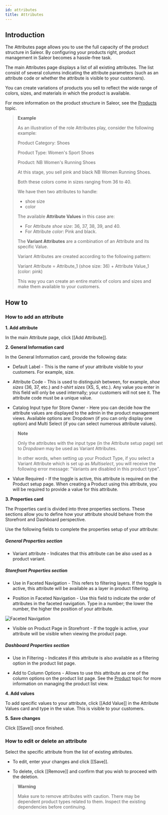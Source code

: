 ```yaml
---
id: attributes
title: Attributes
---
```

## Introduction

The Attributes page allows you to use the full capacity of the product structure in Saleor. By configuring your products right, product management in Saleor becomes a hassle-free task.

The main Attributes page displays a list of all existing attributes. The list consist of several columns indicating the attribute parameters (such as an attribute code or whether the attribute is visible to your customers).

You can create variations of products you sell to reflect the wide range of colors, sizes, and materials in which the product is available.

For more information on the product structure in Saleor, see the [Products](dashboard/catalog/products.md#product-concept-introduction) topic.

> **Example**
>
> As an illustration of the role Attributes play, consider the following example:
> 
> Product Category: Shoes
> 
> Product Type: Women's Sport Shoes
> 
> Product: NB Women's Running Shoes
> 
> At this stage, you sell pink and black NB Women Running Shoes.
> 
> Both these colors come in sizes ranging from 36 to 40.
> 
> We have then two attributes to handle: 
> 
> * shoe size
> * color
> 
> The available **Attribute Values** in this case are:
> 
> * For Attribute _shoe size_: 36, 37, 38, 39, and 40.
> * For Attribute _color_: Pink and black.
> 
> The **Variant Attributes** are a combination of an Attribute and its specific Value.
>
> Variant Attributes are created according to the following pattern:
> 
> Variant Attribute = Attribute_1 (shoe size: 36) + Attribute Value_1 (color: pink)
>
> This way you can create an entire matrix of colors and sizes and make them available to your customers.

## How to

### How to add an attribute

**1. Add attribute**

In the main Attribute page, click [[Add&nbsp;Attribute]]. 

**2. General Information card**

In the General Information card, provide the following data:

*  Default Label - This is the name of your attribute visible to your customers. For example, size. 

* Attribute Code - This is used to distinguish between, for example, _shoe sizes_ (36, 37, etc.) and _t-shirt sizes_ (XS, S, etc.). Any value you enter in this field will only be used internally; your customers will not see it. The attribute code must be a unique value.

* Catalog Input type for Store Owner - Here you can decide how the attribute values are displayed to the admin in the product management views. Available options are: Dropdown (if you can only display one option) and Multi Select (if you can select numerous attribute values). 

> **Note**
> 
> Only the attributes with the input type (in the Attribute setup page) set to _Dropdown_ may be used as Variant Attributes. 
> 
> In other words, when setting up your Product Type, if you select a Variant Attribute which is set up as _Multiselect_, you will receive the following error message: "Variants are disabled in this product type".

* Value Required - If the toggle is active, this attribute is required on the Product setup page. When creating a Product using this attribute, you will be required to provide a value for this attribute.

**3. Properties card**

The Properties card is divided into three properties sections. These sections allow you to define how your attribute should behave from the Storefront and Dashboard perspective. 

Use the following fields to complete the properties setup of your attribute:

##### General Properties section

* Variant attribute - Indicates that this attribute can be also used as a product variant.

##### Storefront Properties section

* Use in Faceted Navigation - This refers to filtering layers. If the toggle is active, this attribute will be available as a layer in product filtering.

* Position in Faceted Navigation - Use this field to indicate the order of attributes in the faceted navigation. Type in a number; the lower the number, the higher the position of your attribute.

![Faceted Navigation](assets/dashboard-config/23.jpg)

* Visible on Product Page in Storefront - If the toggle is active, your attribute will be visible when viewing the product page. 

##### Dashboard Properties section

* Use in Filtering - Indicates if this attribute is also available as a filtering option in the product list page.

* Add to Column Options - Allows to use this attribute as one of the column options on the product list page. See the [Product](dashboard/catalog/products.md#editing-columns) topic for more information on managing the product list view.

**4. Add values** 

To add specific values to your attribute, click [[Add&nbsp;Value]] in the Attribute Values card and type in the value. This is visible to your customers. 

**5. Save changes**

Click [[Save]] once finished.

### How to edit or delete an attribute 

Select the specific attribute from the list of existing attributes.

* To edit, enter your changes and click [[Save]].

* To delete, click [[Remove]] and confirm that you wish to proceed with the deletion.

> **Warning**
> 
> Make sure to remove attributes with caution. There may be dependent product types related to them. Inspect the existing dependencies before continuing. 



